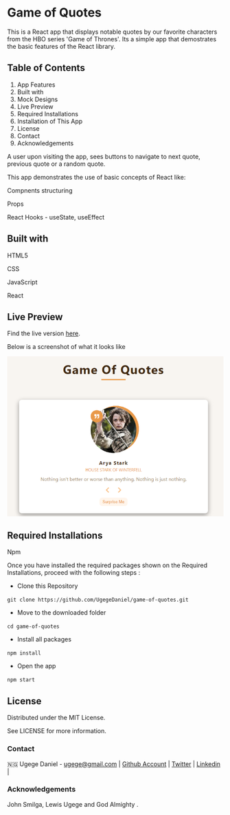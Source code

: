 # Game of Quotes

This is a React app that displays notable quotes by our favorite characters from the HBO series 'Game of Thrones'. Its a simple app that demostrates the basic features of the React library.

## Table of Contents
1. App Features
2. Built with
3. Mock Designs
4. Live Preview
5. Required Installations
6. Installation of This App
7. License
8. Contact
9. Acknowledgements

A user upon visiting the app, sees buttons to navigate to next quote, previous quote or a random quote. 

This app demonstrates the use of basic concepts of React like:

Compnents structuring

Props

React Hooks - useState, useEffect

## Built with

HTML5

CSS

JavaScript

React

## Live Preview
Find the live version [here](https://game-of-quotes.pages.dev/). 



Below is a screenshot of what it looks like


![Project screenshot](https://github.com/UgegeDaniel/game-of-quotes/blob/master/src/img/dez-got.png)


## Required Installations

Npm

Once you have installed the required packages shown on the Required Installations, proceed with the following steps :

* Clone this Repository

`
git clone https://github.com/UgegeDaniel/game-of-quotes.git
`

* Move to the downloaded folder

`cd game-of-quotes
`

* Install all packages

`npm install
`

* Open the app

`
npm start
`

## License
Distributed under the MIT License. 

See LICENSE for more information.

### Contact
🇳🇬 Ugege Daniel - ugege@gmail.com | [Github Account](https://github.com/UgegeDaniel) | [Twitter](https://twitter.com/home) | [Linkedin](https://linkedin.com/in/daniel-ugege-50a499227) |

### Acknowledgements
John Smilga, Lewis Ugege and God Almighty .
